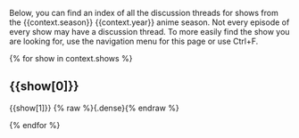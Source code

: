 Below, you can find an index of all the discussion threads for shows from the {{context.season}} {{context.year}} anime season. Not every episode of every show may have a discussion thread. To more easily find the show you are looking for, use the navigation menu for this page or use Ctrl+F.

{% for show in context.shows %}
## {{show[0]}}

{{show[1]}}
{% raw %}{.dense}{% endraw %}


{% endfor %}